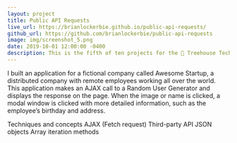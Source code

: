 ```yaml
---
layout: project
title: Public API Requests
live_url: https://brianlockerbie.github.io/public-api-requests/
github_url: https://github.com/brianlockerbie/public-api-requests
image: img/screenshot_5.png
date: 2019-10-01 12:00:00 -0400
description: This is the fifth of ten projects for the 🏡 Treehouse TechDegree Full Stack JavaScript.
---
```

I built an application for a fictional company called Awesome Startup, a distributed company with remote employees working all over the world. This application makes an AJAX call to a Random User Generator and displays the response on the page. When the image or name is clicked, a modal window is clicked with more detailed information, such as the employee’s birthday and address.

Techniques and concepts
AJAX (Fetch request)
Third-party API
JSON objects
Array iteration methods